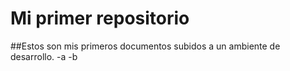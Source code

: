 # Mi primer repositorio	
##Estos son mis primeros documentos subidos a un ambiente de desarrollo.
-a
-b